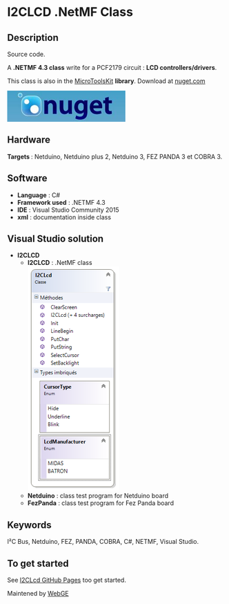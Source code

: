 # I2CLCD .NetMF Class

<strong>Description</strong>
-------------------------------------
Source code.

A <strong>.NETMF 4.3 class</strong> write for a PCF2179 circuit : <strong>LCD controllers/drivers</strong>. 

This class is also in the <a href="https://www.nuget.org/packages/WEBGE.Microtoolskit/" target="_blank">MicroToolsKit</a> <strong>library</strong>. Download at <a href="https://www.nuget.org" target="_blank">nuget.com</a>

 <img src="img/nuget.JPG" align="center" />

<strong>Hardware</strong>
---------------------
<strong> Targets </strong>: Netduino, Netduino plus 2, Netduino 3, FEZ PANDA 3 et COBRA 3.

<strong>Software</strong>
---------------------
<ul>
<li><strong>Language</strong> : C#</li>
<li><strong>Framework used</strong> : .NETMF 4.3</li>
<li><strong>IDE</strong> : Visual Studio Community 2015</li>
<li><strong>xml</strong> : documentation inside class </li> 
</ul>

<strong> Visual Studio solution</strong>
-------------------------------------
<ul>
<li><strong>I2CLCD</strong>
<ul>
<li><strong>I2CLCD</strong> : .NetMF class</li>
<img src="img/I2CLCDClass.PNG" />
<li><strong>Netduino</strong> : class test program for Netduino board</li>
<li><strong>FezPanda</strong> : class test program for Fez Panda board</li>
</ul>
</li>
</ul>

<strong>Keywords</strong>
----------------------------
I²C Bus, Netduino, FEZ, PANDA, COBRA, C#, NETMF, Visual Studio.

<strong>To get started</strong>
--------------------
See <a href="http://webge.github.io/I2CLCD/" target="_blank">I2CLcd GitHub Pages</a> too get started.

Maintened by <a href="mailto:philippemariano@gmail.com">WebGE</a>

